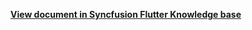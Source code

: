 **[View document in Syncfusion Flutter Knowledge base](https://www.syncfusion.com/kb/11898/how-to-apply-theming-in-flutter-date-range-picker-sfdaterangepicker)**
